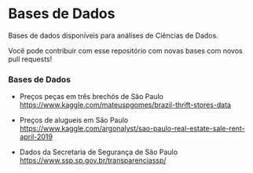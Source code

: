 # Bases de Dados 

Bases de dados disponíveis para análises de Ciências de Dados.

Você pode contribuir com esse repositório com novas bases com novos pull requests!

### Bases de Dados

- Preços peças em três brechós de São Paulo https://www.kaggle.com/mateuspgomes/brazil-thrift-stores-data

- Preços de alugueis em São Paulo https://www.kaggle.com/argonalyst/sao-paulo-real-estate-sale-rent-april-2019

- Dados da Secretaria de Segurança de São Paulo https://www.ssp.sp.gov.br/transparenciassp/